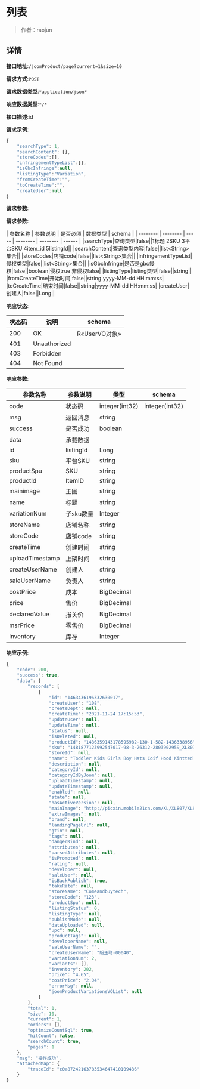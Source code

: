 # 列表

> 作者：raojun

## 详情


**接口地址**:`/joomProduct/page?current=1&size=10`


**请求方式**:`POST`


**请求数据类型**:`*application/json*`


**响应数据类型**:`*/*`


**接口描述**:id


**请求示例**:


```javascript
{
    "searchType": 1,
    "searchContent": [],
    "storeCodes":[],
    "infringementTypeList":[],
    "isGbcInfringe":null,
    "listingType":"Variation",
    "fromCreateTime":"",
    "toCreateTime":"",
    "createUser":null
}
```


**请求参数**:


**请求参数**:

| 参数名称 | 参数说明 | 是否必须 | 数据类型 | schema |
| -------- | -------- | ----- | -------- | -------- | ------ |
|searchType|查询类型|false||1标题 2SKU 3平台SKU 4item_id 5listingId||
|searchContent|查询类型内容|false||list&lt;String>集合||
|storeCodes|店铺code|false||list&lt;String>集合||
|infringementTypeList|侵权类型|false||list&lt;String>集合||
|isGbcInfringe|是否是gbc侵权|false||boolean|侵权true 非侵权false|
|listingType|listing类型|false||string||
|fromCreateTime|开始时间|false||string|yyyy-MM-dd HH:mm:ss|
|toCreateTime|结束时间|false||string|yyyy-MM-dd HH:mm:ss|
|createUser|创建人|false||Long||




**响应状态**:

| 状态码 | 说明 | schema |
| -------- | -------- | ----- |
|200|OK|R«UserVO对象»|
|401|Unauthorized||
|403|Forbidden||
|404|Not Found|||


**响应参数**:

| 参数名称 | 参数说明 | 类型 | schema |
| -------- | -------- | ----- |----- | 
|code|状态码|integer(int32)|integer(int32)|
|msg|返回消息|string||
|success|是否成功|boolean||
|data|承载数据|||
|id|listingId|Long||
|sku|平台SKU|string||
|productSpu|SKU|string||
|productId|ItemID|string||
|mainimage|主图|string||
|name|标题|string||
|variationNum|子sku数量|Integer||
|storeName|店铺名称|string||
|storeCode|店铺code|string||
|createTime|创建时间|string||
|uploadTimestamp|上架时间|string||
|createUserName|创建人|string||
|saleUserName|负责人|string||
|costPrice|成本|BigDecimal||
|price|售价|BigDecimal||
|declaredValue|报关价|BigDecimal||
|msrPrice|零售价|BigDecimal||
|inventory|库存|Integer|||



**响应示例**:
```javascript
{
    "code": 200,
    "success": true,
    "data": {
        "records": [
            {
                "id": "1463436196332630017",
                "createUser": "108",
                "createDept": null,
                "createTime": "2021-11-24 17:15:53",
                "updateUser": null,
                "updateTime": null,
                "status": null,
                "isDeleted": null,
                "productId": "1486359143178595982-130-1-582-1436338956",
                "sku": "1481877123992547017-98-3-26312-2803902959_XL807",
                "storeId": null,
                "name": "Toddler Kids Girls Boy Hats Coif Hood Kintted Woolen Scarves Caps Winter Warm Cap",
                "description": null,
                "categoryId": null,
                "categoryIdByJoom": null,
                "uploadTimestamp": null,
                "updateTimestamp": null,
                "enabled": null,
                "state": null,
                "hasActiveVersion": null,
                "mainImage": "http://picxin.mobile21cn.com/XL/XL807/XL807R.jpg",
                "extraImages": null,
                "brand": null,
                "landingPageUrl": null,
                "gtin": null,
                "tags": null,
                "dangerKind": null,
                "attributes": null,
                "parsedAttributes": null,
                "isPromoted": null,
                "rating": null,
                "developer": null,
                "saleUser": null,
                "isBackPublish": true,
                "takeRate": null,
                "storeName": "Comeandbuytech",
                "storeCode": "123",
                "productSpu": null,
                "listingStatus": 0,
                "listingType": null,
                "publishMode": null,
                "dateUploaded": null,
                "upc": null,
                "productTags": null,
                "developerName": null,
                "saleUserName": "",
                "createUserName": "胡玉聪-00040",
                "variationNum": 2,
                "variants": [],
                "inventory": 202,
                "price": "4.65",
                "costPrice": "2.04",
                "errorMsg": null,
                "joomProductVariationsVOList": null
            }
        ],
        "total": 1,
        "size": 10,
        "current": 1,
        "orders": [],
        "optimizeCountSql": true,
        "hitCount": false,
        "searchCount": true,
        "pages": 1
    },
    "msg": "操作成功",
    "attachedMap": {
        "traceId": "c0a87242163783534647410109436"
    }
}
```